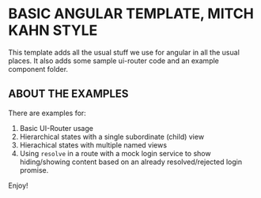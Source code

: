 BASIC ANGULAR TEMPLATE, MITCH KAHN STYLE
========================================

This template adds all the usual stuff we use for angular in all the usual places. It also adds some sample
ui-router code and an example component folder.


ABOUT THE EXAMPLES
------------------

There are examples for:
1) Basic UI-Router usage
2) Hierarchical states with a single subordinate (child) view
3) Hierachical states with multiple named views
4) Using `resolve` in a route with a mock login service to show hiding/showing content
   based on an already resolved/rejected login promise.
   
Enjoy!